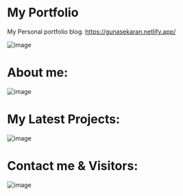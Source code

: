 # My Portfolio
My Personal portfolio blog. https://gunasekaran.netlify.app/


![image](https://github.com/Gunasekaran-143/Myportfolio/assets/134137559/b5632565-e5cb-467d-90d9-9dce20f92af6)


# About me:
![image](https://github.com/Gunasekaran-143/Myportfolio/assets/134137559/7fd065b0-4f34-4132-b2f4-365f6d6dfa7a)


# My Latest Projects:
![image](https://github.com/Gunasekaran-143/Myportfolio/assets/134137559/5472b094-6e13-4bea-9f46-45bceb1c7837)


# Contact me & Visitors:
![image](https://github.com/Gunasekaran-143/Myportfolio/assets/134137559/7d8a388e-c6b2-4ea2-82e8-2b9cae159ffe)

